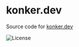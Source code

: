 # konker.dev

Source code for [konker.dev](https://konker.dev/)

![License](https://img.shields.io/github/license/konker/konker.dev)
